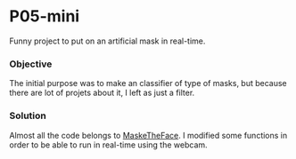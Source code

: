 # P05-mini

Funny project to put on an artificial mask in real-time.

### Objective
The initial purpose was to make an classifier of type of masks, but because there are lot of projets about it, I left as just a filter.

### Solution
Almost all the code belongs to [MaskeTheFace](https://github.com/aqeelanwar/MaskTheFace). I modified some functions in order to be able to run in real-time using the webcam.

<!-- ### Results
![Alt text](imgs/results.PNG?raw=true "Webcam photo") -->